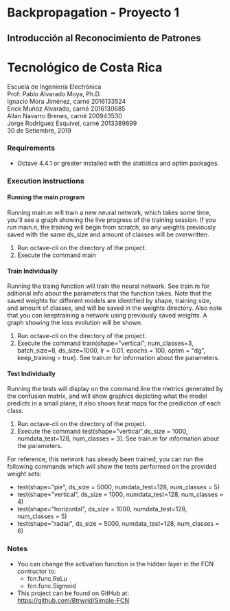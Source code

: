 # Backpropagation - Proyecto 1
Introducción al Reconocimiento de Patrones
-------------
# Tecnológico de Costa Rica
Escuela de Ingeniería Electrónica  
Prof: Pablo Alvarado Moya, Ph.D.  
Ignacio Mora Jiménez, carné 2016133524  
Erick Muñoz Alvarado, carné 2016130685  
Allan Navarro Brenes, carné 200943530  
Jorge Rodríguez Esquivel, carné 2013389899  
30 de Setiembre, 2019


### Requirements
* Octave 4.4.1 or greater installed with the statistics and optim packages.

### Execution instructions

#### Running the main program
Running main.m will train a new neural network, which takes some time, you'll see a graph showing the live progress of the training session. If you run main.n, the training will begin from scratch, so any weights previously saved with the same ds_size and amount of classes will be overwritten. 
1. Run octave-cli on the directory of the project.
2. Execute the command main


#### Train Individually
Running the traing function will train the neural network. See train.m for aditional info about the parameters that the function takes. Note that the saved weights for different models are identified by shape, training size, and amount of classes, and will be saved in the weights directory. Also note that you can keeptraining a network using previously saved weights. A graph showing the loss evolution will be shown.

1. Run octave-cli on the directory of the project.
2. Execute the command train(shape="vertical", num_classes=3, batch_size=8, ds_size=1000, lr = 0.01, epochs = 100, optim = "dg", keep_training = true). See train.m for information about the parameters.


#### Test Individually
Running the tests will display on the command line the metrics generated by the confusion matrix, and will show graphics depicting what the model predicts in a small plane, it also shows heat maps for the prediction of each class.

1. Run octave-cli on the directory of the project.
2. Execute the command test(shape="vertical",ds_size = 1000,  numdata_test=128, num_classes = 3). See train.m for information about the parameters.

For reference, this network has already been trained, you can run the following commands which will show the tests performed on the provided weight sets:
* test(shape="pie", ds_size = 5000,  numdata_test=128, num_classes = 5)
* test(shape="vertical", ds_size = 1000,  numdata_test=128, num_classes = 4)
* test(shape="horizontal", ds_size = 1000,  numdata_test=128, num_classes = 5)
* test(shape="radial", ds_size = 5000,  numdata_test=128, num_classes = 6)

### Notes
* You can change the activation function in the hidden layer in the FCN contructor to:
  * fcn.func.ReLu
  * fcn.func.Sigmoid
* This project can be found on GitHub at: https://github.com/Btrwrld/Simple-FCN



